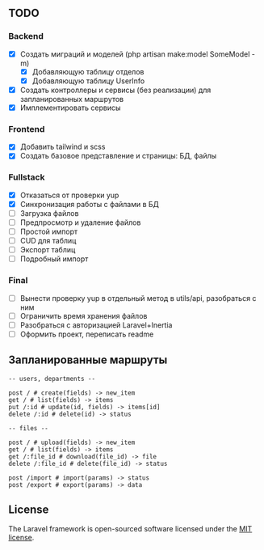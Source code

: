 ## TODO

### Backend

- [x] Создать миграций и моделей (php artisan make:model SomeModel -m)
  - [x] Добавляющую таблицу отделов
  - [x] Добавляющую таблицу UserInfo
- [x] Создать контроллеры и сервисы (без реализации) для запланированных маршрутов
- [x] Имплементировать сервисы

### Frontend

- [x] Добавить tailwind и scss
- [x] Создать базовое представление и страницы: БД, файлы

### Fullstack

- [x] Отказаться от проверки yup
- [x] Синхронизация работы с файлами в БД
- [ ] Загрузка файлов
- [ ] Предпросмотр и удаление файлов
- [ ] Простой импорт
- [ ] CUD для таблиц
- [ ] Экспорт таблиц
- [ ] Подробный импорт

### Final

- [ ] Вынести проверку yup в отдельный метод в utils/api, разобраться с ним
- [ ] Ограничить время хранения файлов
- [ ] Разобраться с авторизацией Laravel+Inertia
- [ ] Оформить проект, переписать readme

## Запланированные маршруты

```
-- users, departments --

post / # create(fields) -> new_item
get / # list(fields) -> items
put /:id # update(id, fields) -> items[id]
delete /:id # delete(id) -> status

-- files --

post / # upload(fields) -> new_item
get / # list(fields) -> items
get /:file_id # download(file_id) -> file
delete /:file_id # delete(file_id) -> status

post /import # import(params) -> status
post /export # export(params) -> data
```

## License

The Laravel framework is open-sourced software licensed under the [MIT license](https://opensource.org/licenses/MIT).
